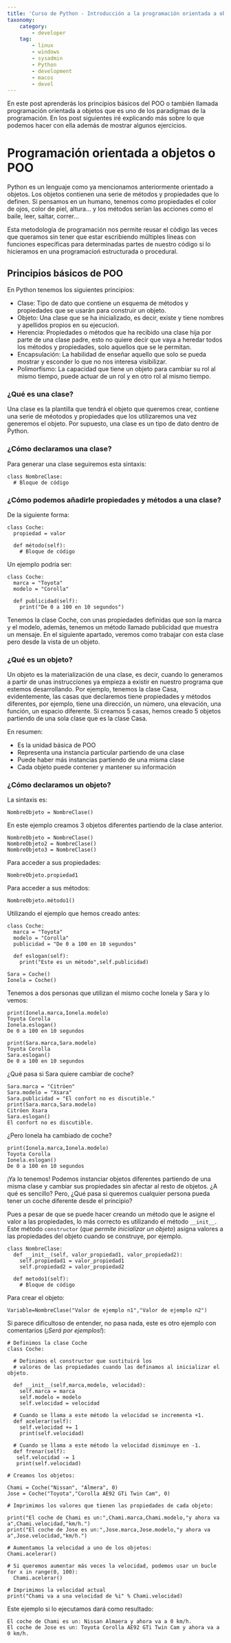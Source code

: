 ```yaml
---
title: 'Curso de Python - Introducción a la programación orientada a objetos'
taxonomy:
    category:
        - developer
    tag:
        - linux
        - windows
        - sysadmin
        - Python
        - development
        - macos
        - devel
---
```


En este post aprenderás los principios básicos del POO o también llamada programación orientada a objetos que es uno de los paradigmas de la programación. En los post siguientes iré explicando más sobre lo que podemos hacer con ella además de mostrar algunos ejercicios.

# Programación orientada a objetos o POO
Python es un lenguaje como ya mencionamos anteriormente orientado a objetos. Los objetos contienen una serie de métodos y propiedades que lo definen. Si pensamos en un humano, tenemos como propiedades el color de ojos, color de piel, altura... y los métodos serían las acciones como el baile, leer, saltar, correr...

Esta metodología de programación nos permite reusar el código las veces que queramos sin tener que estar escribiendo múltiples líneas con funciones específicas para determinadas partes de nuestro código si lo hicieramos en una programacioń estructurada o procedural.

## Principios básicos de POO
En Python tenemos los siguientes principios:
* Clase: Tipo de dato que contiene un esquema de métodos y propiedades que se usarán para construir un objeto.
* Objeto: Una clase que se ha inicializado, es decir, existe y tiene nombres y apellidos propios en su ejecucioń.
* Herencia: Propiedades o métodos que ha recibido una clase hija por parte de una clase padre, esto no quiere decir que vaya a heredar todos los métodos y propiedades, solo aquellos que se le permitan.
* Encapsulación: La habilidad de enseñar aquello que solo se pueda mostrar y esconder lo que no nos interesa visibilizar.
* Polimorfismo: La capacidad que tiene un objeto para cambiar su rol al mismo tiempo, puede actuar de un rol y en otro rol al mismo tiempo.

### ¿Qué es una clase?
Una clase es la plantilla que tendrá el objeto que queremos crear, contiene una serie de méotodos y propiedades que los utilizaremos una vez generemos el objeto. Por supuesto, una clase es un tipo de dato dentro de Python.

### ¿Cómo declaramos una clase?
Para generar una clase seguiremos esta sintaxis:
```
class NombreClase:
  # Bloque de código
```
### ¿Cómo podemos añadirle propiedades y métodos a una clase?
De la siguiente forma:
```
class Coche:
  propiedad = valor
  
  def método(self):
    # Bloque de código
```
Un ejemplo podría ser:
```
class Coche:
  marca = "Toyota"
  modelo = "Corolla"
  
  def publicidad(self):
    print("De 0 a 100 en 10 segundos")
```
Tenemos la clase Coche, con unas propiedades definidas que son la marca y el modelo, además, tenemos un método llamado publicidad que muestra un mensaje. En el siguiente apartado, veremos como trabajar con esta clase pero desde la vista de un objeto.

### ¿Qué es un objeto?
Un objeto es la materialización de una clase, es decir, cuando lo generamos a partir de unas instrucciones ya empieza a existir en nuestro programa que estemos desarrollando. Por ejemplo, tenemos la clase Casa, evidentemente, las casas que declaremos tiene propiedades y métodos diferentes, por ejemplo, tiene una dirección, un número, una elevación, una función, un espacio diferente. Si creamos 5 casas, hemos creado 5 objetos partiendo de una sola clase que es la clase Casa.

En resumen:
* Es la unidad básica de POO
* Representa una instancia particular partiendo de una clase
* Puede haber más instancias partiendo de una misma clase
* Cada objeto puede contener y mantener su información

### ¿Cómo declaramos un objeto?
La sintaxis es:
```
NombreObjeto = NombreClase()
```
En este ejemplo creamos 3 objetos diferentes partiendo de la clase anterior.
```
NombreObjeto = NombreClase()
NombreObjeto2 = NombreClase()
NombreObjeto3 = NombreClase()
```
Para acceder a sus propiedades:
```
NombreObjeto.propiedad1
```
Para acceder a sus métodos:
```
NombreObjeto.método1()
```
Utilizando el ejemplo que hemos creado antes:
```
class Coche:
  marca = "Toyota"
  modelo = "Corolla"
  publicidad = "De 0 a 100 en 10 segundos"

  def eslogan(self):
    print("Este es un método",self.publicidad)

Sara = Coche()
Ionela = Coche()
```
Tenemos a dos personas que utilizan el mismo coche Ionela y Sara y lo vemos:
```
print(Ionela.marca,Ionela.modelo)
Toyota Corolla
Ionela.eslogan()
De 0 a 100 en 10 segundos

print(Sara.marca,Sara.modelo)
Toyota Corolla
Sara.eslogan()
De 0 a 100 en 10 segundos
```
¿Qué pasa si Sara quiere cambiar de coche?
```
Sara.marca = "Citröen"
Sara.modelo = "Xsara"
Sara.publicidad = "El confort no es discutible."
print(Sara.marca,Sara.modelo)
Citröen Xsara
Sara.eslogan()
El confort no es discutible.
```
¿Pero Ionela ha cambiado de coche?
```
print(Ionela.marca,Ionela.modelo)
Toyota Corolla
Ionela.eslogan()
De 0 a 100 en 10 segundos
```
¡Ya lo tenemos! Podemos instanciar objetos diferentes partiendo de una misma clase y cambiar sus propiedades sin afectar al resto de objetos. ¿A qué es sencillo? Pero, ¿Qué pasa si queremos cualquier persona pueda tener un coche diferente desde el principio?

Pues a pesar de que se puede hacer creando un método que le asigne el valor a las propiedades, lo más correcto es utilizando el método `__init__`. Este método `constructor` (_que permite inicializar un objeto_) asigna valores a las propiedades del objeto cuando se construye, por ejemplo.
```
class NombreClase:
  def __init__(self, valor_propiedad1, valor_propiedad2):
    self.propiedad1 = valor_propiedad1
    self.propiedad2 = valor_propiedad2
  
  def metodo1(self):
    # Bloque de código
```
Para crear el objeto:
```
Variable=NombreClase("Valor de ejemplo n1","Valor de ejemplo n2")
```
Si parece dificultoso de entender, no pasa nada, este es otro ejemplo con comentarios (_¡Será por ejemplos!_):
```
# Definimos la clase Coche
class Coche:

  # Definimos el constructor que sustituirá los 
  # valores de las propiedades cuando las definamos al inicializar el objeto.
  
  def __init__(self,marca,modelo, velocidad):
    self.marca = marca
    self.modelo = modelo
    self.velocidad = velocidad
    
  # Cuando se llama a este método la velocidad se incrementa +1.
  def acelerar(self):
    self.velocidad += 1
    print(self.velocidad)
    
  # Cuando se llama a este método la velocidad disminuye en -1.  
  def frenar(self):
   self.velocidad -= 1
   print(self.velocidad)

# Creamos los objetos:

Chami = Coche("Nissan", "Almera", 0)
Jose = Coche("Toyota","Corolla AE92 GTi Twin Cam", 0)

# Imprimimos los valores que tienen las propiedades de cada objeto:

print("El coche de Chami es un:",Chami.marca,Chami.modelo,"y ahora va a",Chami.velocidad,"km/h.")
print("El coche de Jose es un:",Jose.marca,Jose.modelo,"y ahora va a",Jose.velocidad,"km/h.")

# Aumentamos la velocidad a uno de los objetos:
Chami.acelerar()

# Si queremos aumentar más veces la velocidad, podemos usar un bucle
for x in range(0, 100):
  Chami.acelerar()

# Imprimimos la velocidad actual
print("Chami va a una velocidad de %i" % Chami.velocidad)
```
Este ejemplo si lo ejecutamos dará como resultado:
```
El coche de Chami es un: Nissan Almaera y ahora va a 0 km/h.
El coche de Jose es un: Toyota Corolla AE92 GTi Twin Cam y ahora va a 0 km/h.
```
